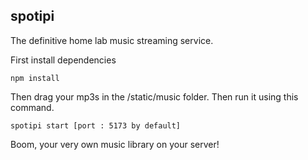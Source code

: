 ## spotipi

The definitive home lab music streaming service.

First install dependencies
```
npm install
```

Then drag your mp3s in the /static/music folder. Then run it using this command.
```
spotipi start [port : 5173 by default]
```

Boom, your very own music library on your server!